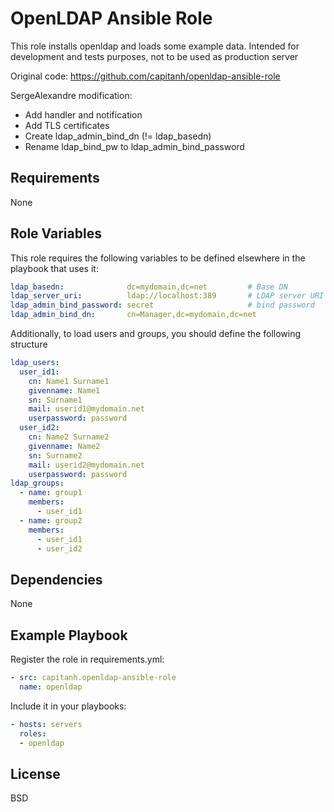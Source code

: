 OpenLDAP Ansible Role
=====================
This role installs openldap and loads some example data. Intended for development and tests purposes, not to be used as production server

Original code: https://github.com/capitanh/openldap-ansible-role

SergeAlexandre modification:
- Add handler and notification
- Add TLS certificates
- Create ldap_admin_bind_dn (!= ldap_basedn)
- Rename ldap_bind_pw to ldap_admin_bind_password 


Requirements
------------
None

Role Variables
--------------
This role requires the following variables to be defined elsewhere in the playbook that uses it:
```yaml
ldap_basedn:              dc=mydomain,dc=net         # Base DN
ldap_server_uri:          ldap://localhost:389       # LDAP server URI
ldap_admin_bind_password: secret                     # bind password
ldap_admin_bind_dn:       cn=Manager,dc=mydomain,dc=net
```

Additionally, to load users and groups, you should define the following structure
```yaml
ldap_users:
  user_id1:
    cn: Name1 Surname1
    givenname: Name1
    sn: Surname1
    mail: userid1@mydomain.net
    userpassword: password
  user_id2:
    cn: Name2 Surname2
    givenname: Name2
    sn: Surname2
    mail: userid2@mydomain.net
    userpassword: password
ldap_groups:
  - name: group1
    members:
      - user_id1
  - name: group2
    members:
      - user_id1
      - user_id2
```

Dependencies
------------
None

Example Playbook
----------------
Register the role in requirements.yml:
```yaml
- src: capitanh.openldap-ansible-role
  name: openldap
```
Include it in your playbooks:
```yaml
- hosts: servers
  roles:
  - openldap
```

License
-------

BSD

